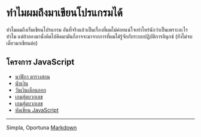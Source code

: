 <link rel="stylesheet" href="../stilo.css">

# ทำไมผมถึงมาเขียนโปรแกรมได้
 
ทำไมผมถึงเริ่มเขียนโปรแกรม อันที่จริงแล้วเป็นเรื่องที่ผมไม่ค่อยแน่ใจเท่าไหร่นักว่าเป็นเพราะอะไรทำไม แต่ถ้าลองมานั่งคิดไปคิดมามันก็อาจจะมาจากการที่ผมได้รู้จักกับระบบปฏิบัติการลินุกซ์ (ยังไม่จบ เดี๋ยวมาเขียนต่อ)

## โครงการ JavaScript
- [นาฬิกา ตารางสอน](./myclock)
- [นับเงิน](./nab-ngern)
- [วันเงินเดือนออก](./sal_cal)
- [เกมสุ่มบวกเลข](./learn_learn/simple_math_game.html)
- [เกมสุ่มบวกเลข](./learn_learn/rule_of_three.html)
- [หัดเขียน JavaScript](https://codepen.io/your-work/)


---
Simpla, Oportuna [Markdown](https://www.markdownguide.org/)
